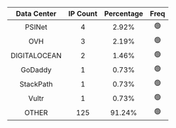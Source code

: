 | Data Center | IP Count | Percentage | Freq |
|:------------:|:--------:|:-----------:|:-----:|
| PSINet | 4 | 2.92% | 🟢 |
| OVH | 3 | 2.19% | 🟢 |
| DIGITALOCEAN | 2 | 1.46% | 🟢 |
| GoDaddy | 1 | 0.73% | 🟢 |
| StackPath | 1 | 0.73% | 🟢 |
| Vultr | 1 | 0.73% | 🟢 |
| OTHER | 125 | 91.24% | 🟢 |